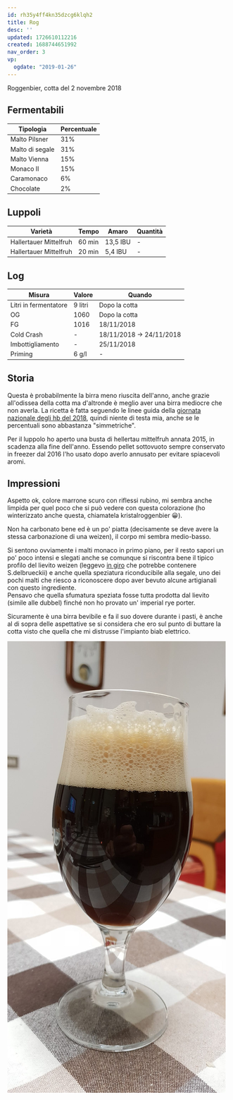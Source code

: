 ```yaml
---
id: rh35y4ff4kn35dzcg6klqh2
title: Rog
desc: ''
updated: 1726610112216
created: 1688744651992
nav_order: 3
vp:
  ogdate: "2019-01-26"
---
```

Roggenbier, cotta del 2 novembre 2018

## Fermentabili

| Tipologia       | Percentuale |
|-----------------|-------------|
| Malto Pilsner   | 31%         |
| Malto di segale | 31%         |
| Malto Vienna    | 15%         |
| Monaco II       | 15%         |
| Caramonaco      | 6%          |
| Chocolate       | 2%          |

## Luppoli

| Varietà                | Tempo  | Amaro    | Quantità |
|------------------------|--------|----------|----------|
| Hallertauer Mittelfruh | 60 min | 13,5 IBU | -        |
| Hallertauer Mittelfruh | 20 min | 5,4 IBU  | -        |

## Log

| Misura                | Valore       | Quando                   |
|-----------------------|--------------|--------------------------|
| Litri in fermentatore | 9 litri      | Dopo la cotta            |
| OG                    | 1060         | Dopo la cotta            |
| FG                    | 1016         | 18/11/2018               |
| Cold Crash            | -            | 18/11/2018 -> 24/11/2018 |
| Imbottigliamento      | -            | 25/11/2018               |
| Priming               | 6 g/l        | -                        |

## Storia

Questa è probabilmente la birra meno riuscita dell'anno, anche grazie all'odissea della cotta ma d'altronde è meglio aver una birra mediocre che non averla. La ricetta è fatta seguendo le linee guida della [giornata nazionale degli hb del 2018](https://www.movimentobirra.it/mobi-giornata-nazionale-hb-2018/), quindi niente di testa mia, anche se le percentuali sono abbastanza "simmetriche".

Per il luppolo ho aperto una busta di hellertau mittelfruh annata 2015, in scadenza alla fine dell'anno. Essendo pellet sottovuoto sempre conservato in freezer dal 2016 l'ho usato dopo averlo annusato per evitare spiacevoli aromi.

## Impressioni

Aspetto ok, colore marrone scuro con riflessi rubino, mi sembra anche limpida per quel poco che si può vedere con questa colorazione (ho winterizzato anche questa, chiamatela kristalroggenbier 😀).

Non ha carbonato bene ed è un po' piatta (decisamente se deve avere la stessa carbonazione di una weizen), il corpo mi sembra medio-basso.

Si sentono ovviamente i malti monaco in primo piano, per il resto sapori un po' poco intensi e slegati anche se comunque si riscontra bene il tipico profilo del lievito weizen (leggevo [in giro](https://odetozymase.wordpress.com/2015/01/06/the-weihenstephan-strain-wlp300wy3068-saccharomyces-or-torulaspora-part-1/) che potrebbe contenere S.delbrueckii) e anche quella speziatura riconducibile alla segale, uno dei pochi malti che riesco a riconoscere dopo aver bevuto alcune artigianali con questo ingrediente.  
Pensavo che quella sfumatura speziata fosse tutta prodotta dal lievito (simile alle dubbel) finché non ho provato un' imperial rye porter.

Sicuramente è una birra bevibile e fa il suo dovere durante i pasti, è anche al di sopra delle aspettative se si considera che ero sul punto di buttare la cotta visto che quella che mi distrusse l'impianto biab elettrico.

![rog](./assets/images/roggenBier.jpg)
